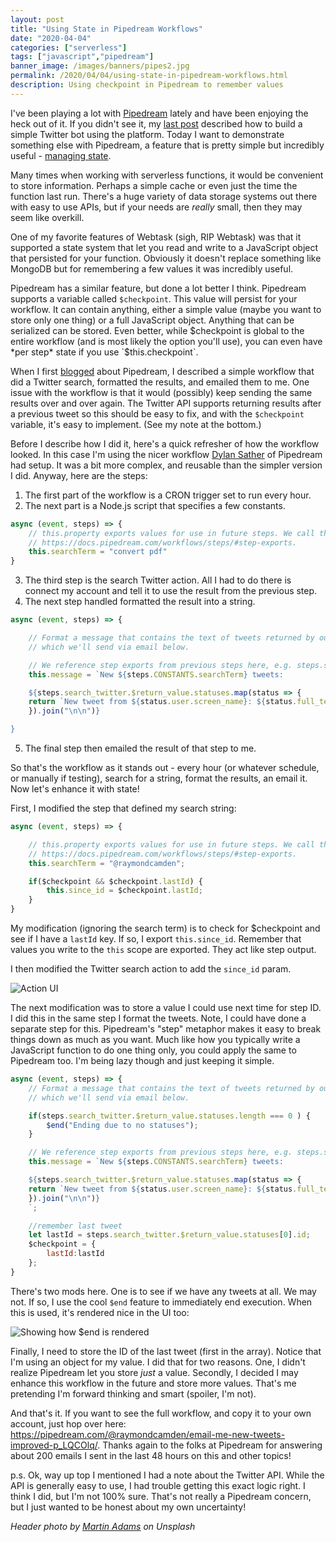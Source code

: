 ```yaml
---
layout: post
title: "Using State in Pipedream Workflows"
date: "2020-04-04"
categories: ["serverless"]
tags: ["javascript","pipedream"]
banner_image: /images/banners/pipes2.jpg
permalink: /2020/04/04/using-state-in-pipedream-workflows.html
description: Using checkpoint in Pipedream to remember values
---
```


I've been playing a lot with [Pipedream](https://pipedream.com/) lately and have been enjoying the heck out of it. If you didn't see it, my [last post](https://www.raymondcamden.com/2020/04/02/building-a-twitter-bot-in-pipedream) described how to build a simple Twitter bot using the platform. Today I want to demonstrate something else with Pipedream, a feature that is pretty simple but incredibly useful - [managing state](https://docs.pipedream.com/workflows/steps/code/#managing-state). 

Many times when working with serverless functions, it would be convenient to store information. Perhaps a simple cache or even just the time the function last run. There's a huge variety of data storage systems out there with easy to use APIs, but if your needs are *really* small, then they may seem like overkill.

One of my favorite features of Webtask (sigh, RIP Webtask) was that it supported a state system that let you read and write to a JavaScript object that persisted for your function. Obviously it doesn't replace something like MongoDB but for remembering a few values it was incredibly useful. 

Pipedream has a similar feature, but done a lot better I think. Pipedream supports a variable called `$checkpoint`. This value will persist for your workflow. It can contain anything, either a simple value (maybe you want to store only one thing) or a full JavaScript object. Anything that can be serialized can be stored. Even better, while $checkpoint is global to the entire workflow (and is most likely the option you'll use), you can even have *per step* state if you use `$this.checkpoint`. 

When I first [blogged](https://www.raymondcamden.com/2020/03/28/a-look-at-pipedream) about Pipedream, I described a simple workflow that did a Twitter search, formatted the results, and emailed them to me. One issue with the workflow is that it would (possibly) keep sending the same results over and over again. The Twitter API supports returning results after a previous tweet so this should be easy to fix, and with the `$checkpoint` variable, it's easy to implement. (See my note at the bottom.) 

Before I describe how I did it, here's a quick refresher of how the workflow looked. In this case I'm using the nicer workflow [Dylan Sather](https://twitter.com/DylanSather) of Pipedream had setup. It was a bit more complex, and reusable than the simpler version I did. Anyway, here are the steps:

1) The first part of the workflow is a CRON trigger set to run every hour. 
2) The next part is a Node.js script that specifies a few constants.

```js
async (event, steps) => {
	// this.property exports values for use in future steps. We call these "step exports":
	// https://docs.pipedream.com/workflows/steps/#step-exports.
	this.searchTerm = "convert pdf"
}
```
3) The third step is the search Twitter action. All I had to do there is connect my account and tell it to use the result from the previous step.
4) The next step handled formatted the result into a string.
   
```js
async (event, steps) => {

	// Format a message that contains the text of tweets returned by our search,
	// which we'll send via email below.

	// We reference step exports from previous steps here, e.g. steps.search_twitter.$return_value
	this.message = `New ${steps.CONSTANTS.searchTerm} tweets:

	${steps.search_twitter.$return_value.statuses.map(status => {
	return `New tweet from ${status.user.screen_name}: ${status.full_text}`
	}).join("\n\n")}

}
```

5) The final step then emailed the result of that step to me.

So that's the workflow as it stands out - every hour (or whatever schedule, or manually if testing), search for a string, format the results, an email it. Now let's enhance it with state!

First, I modified the step that defined my search string:

```js
async (event, steps) => {

	// this.property exports values for use in future steps. We call these "step exports":
	// https://docs.pipedream.com/workflows/steps/#step-exports.
	this.searchTerm = "@raymondcamden";

	if($checkpoint && $checkpoint.lastId) {
		this.since_id = $checkpoint.lastId;
	}
}
```

My modification (ignoring the search term) is to check for $checkpoint and see if I have a `lastId` key. If so, I export `this.since_id`. Remember that values you write to the `this` scope are exported. They act like step output.

I then modified the Twitter search action to add the `since_id` param.

<img data-src="https://static.raymondcamden.com/images/2020/04/pds1.png" alt="Action UI" class="lazyload imgborder imgcenter">

The next modification was to store a value I could use next time for step ID. I did this in the same step I format the tweets. Note, I could have done a separate step for this. Pipedream's "step" metaphor makes it easy to break things down as much as you want. Much like how you typically write a JavaScript function to do one thing only, you could apply the same to Pipedream too. I'm being lazy though and just keeping it simple.

```js
async (event, steps) => {
	// Format a message that contains the text of tweets returned by our search,
	// which we'll send via email below.

	if(steps.search_twitter.$return_value.statuses.length === 0 ) {
		$end("Ending due to no statuses");
	}

	// We reference step exports from previous steps here, e.g. steps.search_twitter.$return_value
	this.message = `New ${steps.CONSTANTS.searchTerm} tweets:

	${steps.search_twitter.$return_value.statuses.map(status => {
	return `New tweet from ${status.user.screen_name}: ${status.full_text}`
	}).join("\n\n")}
	`;

	//remember last tweet
	let lastId = steps.search_twitter.$return_value.statuses[0].id;
	$checkpoint = {
		lastId:lastId
	};
}
```

There's two mods here. One is to see if we have any tweets at all. We may not. If so, I use the cool `$end` feature to immediately end execution. When this is used, it's rendered nice in the UI too:

<img data-src="https://static.raymondcamden.com/images/2020/04/pds2.png" alt="Showing how $end is rendered" class="lazyload imgborder imgcenter">

Finally, I need to store the ID of the last tweet (first in the array). Notice that I'm using an object for my value. I did that for two reasons. One, I didn't realize Pipedream let you store *just* a value. Secondly, I decided I may enhance this workflow in the future and store more values. That's me pretending I'm forward thinking and smart (spoiler, I'm not). 

And that's it. If you want to see the full workflow, and copy it to your own account, just hop over here: <https://pipedream.com/@raymondcamden/email-me-new-tweets-improved-p_LQCOlq/>. Thanks again to the folks at Pipedream for answering about 200 emails I sent in the last 48 hours on this and other topics!

p.s. Ok, way up top I mentioned I had a note about the Twitter API. While the API is generally easy to use, I had trouble getting this exact logic right. I think I did, but I'm not 100% sure. That's not really a Pipedream concern, but I just wanted to be honest about my own uncertainty!

<i>Header photo by <a href="https://unsplash.com/@martinadams?utm_source=unsplash&utm_medium=referral&utm_content=creditCopyText">Martin Adams</a> on Unsplash</i>